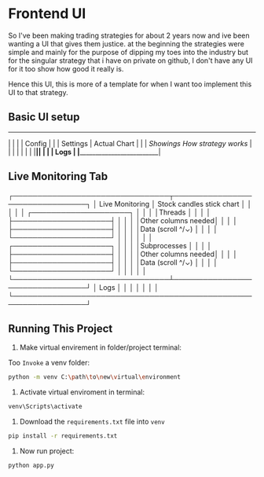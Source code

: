 # Frontend UI

So I've been making trading strategies for about 2 years now and ive been wanting a UI that gives them justice. at the beginning the strategies were simple and mainly for the purpose of dipping my toes into the industry but for the singular strategy that i have on private on github, I don't have any UI for it too show how good it really is.

Hence this UI, this is more of a template for when I want too implement this UI to that strategy.

## Basic UI setup

 ___________________________________________________
|            |                                      |
|   Config   |                                      |
|  Settings  |            Actual Chart              |
|            |    *Showings How strategy works*     |
|            |                                      |
|            |                                      |
|____________|______________________________________|
|                                                   |
|                       Logs                        |
|___________________________________________________|

## Live Monitoring Tab

┌────────────────────────────────┬────────────────────────────────┐
│	     Live Monitoring         │   Stock candles stick chart    │
│			 		 		  	 │                                │
│	   ┌────────────────────┐	 │                                │
│ 	   │Threads 		  	│ 	 │                                │
│ 	   ├────────────────────┤ 	 │                                │
│ 	   │Other columns needed│    │                                │
│ 	   ├────────────────────┤ 	 │                                │
│ 	   │Data (scroll ^/⌄)   │ 	 │                                │
│	   └────────────────────┘	 │                                │
│			 		 		  	 │                                │
│		┌────────────────────┐	 │                                │
│ 	 	│Subprocesses 		 │ 	 │                                │
│ 	 	├────────────────────┤ 	 │                                │
│ 	 	│Other columns needed│ 	 │                                │
│ 	 	├────────────────────┤ 	 │                                │
│ 	 	│Data (scroll ^/⌄)   │ 	 │                                │
│		└────────────────────┘	 │                                │
│			 		 		  	 │                                │
└────────────────────────────────┴────────────────────────────────┘
│			 		 		  	 Logs                             │
│			 		 		  					                  │
│			 		 		  					                  │
│			 		 		  					                  │
└─────────────────────────────────────────────────────────────────┘

## Running This Project

1) Make virtual envirement in folder/project terminal:

Too `Invoke` a venv folder:

```bash
python -m venv C:\path\to\new\virtual\environment
```

1) Activate virtual enviroment in terminal:

```bash
venv\Scripts\activate
```

1) Download the `requirements.txt` file into `venv`

```bash
pip install -r requirements.txt
```

1) Now run project:

```bash
python app.py
```
